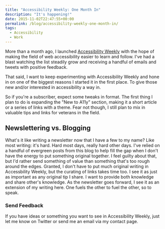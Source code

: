 ```yaml
---
title: "Accessibility Weekly: One Month In"
description: "It's happening!"
date: 2015-11-02T22:47:55+00:00
permalink: /blog/accessibility-weekly-one-month-in/
tags:
  - Accessibility
  - Work
---
```


More than a month ago, I launched [Accessibility Weekly](http://a11yweekly.com) with the hope of making the field of web accessibility easier to learn and follow. I've had a blast watching the list steadily grow and receiving a handful of emails and tweets with positive feedback.

That said, I want to keep experimenting with Accessibility Weekly and hone in on one of the biggest reasons I started it in the first place. To give those new and/or interested in accessibility a way in.

So if you're a subscriber, expect some tweaks in format. The first thing I plan to do is expanding the "New to A11y" section, making it a short article or a series of links with a theme. Fear not though, I still plan to mix in valuable tips and links for veterans in the field.

## Newslettering vs. Blogging

What's it like writing a newsletter now that I have a few to my name? Like most writing: it's hard. Hard most days, really hard other days. I've relied on a handful of evergreen posts from this blog to help fill the gap when I don't have the energy to put something original together. I feel guilty about that, but I'd rather send something of value than something that's too rough around the edges. Granted, I don't have to put much original writing in Accessbility Weekly, but the curating of links takes time too. I see it as just as important as any original tip I share. I want to provide both knowledge and share other's knowledge. As the newsletter goes forward, I see it as an extension of my writing here. One fuels the other to fuel the other, so to speak.

### Send Feedback

If you have ideas or something you want to see in Accessibility Weekly, just let me know on Twitter or send me an email via my contact page.
